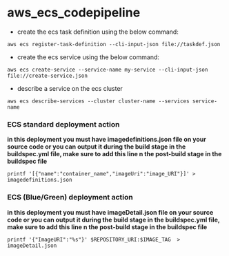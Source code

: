 # aws_ecs_codepipeline


* create the ecs task definition using the below command:
```
aws ecs register-task-definition --cli-input-json file://taskdef.json
```

* create the ecs service using the below command:

```
aws ecs create-service --service-name my-service --cli-input-json file://create-service.json
```

* describe a service on the ecs cluster

```
aws ecs describe-services --cluster cluster-name --services service-name
```


### ECS standard deployment action

**in this deployment you must have imagedefinitions.json file on your source code or you can 
output it during the build stage in the buildspec.yml file, make sure to add this line n the post-build stage in the buildspec file**

```
printf '[{"name":"container_name","imageUri":"image_URI"}]' > imagedefinitions.json
```

### ECS (Blue/Green) deployment action

**in this deployment you must have imageDetail.json file on your source code or you can 
output it during the build stage in the buildspec.yml file, make sure to add this line n the post-build stage in the buildspec file**
```
printf '{"ImageURI":"%s"}' $REPOSITORY_URI:$IMAGE_TAG  > imageDetail.json
```
